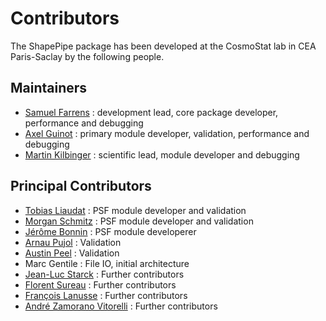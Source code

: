 # Contributors

The ShapePipe package has been developed at the CosmoStat lab in CEA Paris-Saclay by the following people.

## Maintainers

- [Samuel Farrens](https://github.com/sfarrens) : development lead, core package developer, performance and debugging
- [Axel Guinot](https://github.com/aguinot) : primary module developer, validation, performance and debugging
- [Martin Kilbinger](https://github.com/martinkilbinger) : scientific lead, module developer and debugging

## Principal Contributors

- [Tobias Liaudat](https://github.com/tobias-liaudat) : PSF module developer and validation
- [Morgan Schmitz](https://github.com/MorganSchmitz) : PSF module developer and validation
- [Jérôme Bonnin](https://github.com/jerome-bonnin) : PSF module developerer
- [Arnau Pujol](https://github.com/arnaupujol) : Validation
- [Austin Peel](https://github.com/austinpeel) : Validation
- Marc Gentile : File IO, initial architecture
- [Jean-Luc Starck](https://github.com/jstarck) : Further contributors
- [Florent Sureau](https://github.com/florentsureau) : Further contributors
- [François Lanusse](https://github.com/eiffl) : Further contributors
- [André Zamorano Vitorelli](https://github.com/orgs/CosmoStat/people/andrevitorelli) : Further contributors

